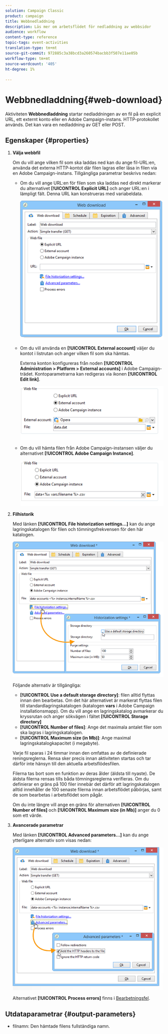 ```yaml
---
solution: Campaign Classic
product: campaign
title: Webbnedladdning
description: Läs mer om arbetsflödet för nedladdning av webbsidor
audience: workflow
content-type: reference
topic-tags: event-activities
translation-type: tm+mt
source-git-commit: 972885c3a38bcd3a260574bacbb3f507e11ae05b
workflow-type: tm+mt
source-wordcount: '405'
ht-degree: 1%

---
```



# Webbnedladdning{#web-download}

Aktiviteten **Webbnedladdning** startar nedladdningen av en fil på en explicit URL, ett externt konto eller en Adobe Campaign-instans. HTTP-protokollet används. Det kan vara en nedladdning av GET eller POST.

## Egenskaper {#properties}

1. **Välja webbfil**

   Om du vill ange vilken fil som ska laddas ned kan du ange fil-URL:en, använda det externa HTTP-kontot där filen lagras eller läsa in filen via en Adobe Campaign-instans. Tillgängliga parametrar beskrivs nedan:

   * Om du vill ange URL:en för filen som ska laddas ned direkt markerar du alternativet **[!UICONTROL Explicit URL]** och anger URL:en i lämpligt fält. Denna URL kan konstrueras med variabeldata.

      ![](assets/download_web_edit.png)

   * Om du vill använda en **[!UICONTROL External account]** väljer du kontot i listrutan och anger vilken fil som ska hämtas.

      Externa konton konfigureras från noden **[!UICONTROL Administration > Platform > External accounts]** i Adobe Campaign-trädet. Kontoparametrarna kan redigeras via ikonen **[!UICONTROL Edit link]**.

      ![](assets/download_web_edit_external.png)

   * Om du vill hämta filen från Adobe Campaign-instansen väljer du alternativet **[!UICONTROL Adobe Campaign Instance]**.

      ![](assets/download_web_edit_instance.png)

1. **Filhistorik**

   Med länken **[!UICONTROL File historization settings...]** kan du ange lagringskatalogen för filen och tömningsfrekvensen för den här katalogen.

   ![](assets/download_web_edit_hist.png)

   Följande alternativ är tillgängliga:

   * **[!UICONTROL Use a default storage directory]**: filen alltid flyttas innan den bearbetas. Om det här alternativet är markerat flyttas filen till standardlagringskatalogen (katalogen **vars** i Adobe Campaign installationsmapp). Om du vill ange en lagringskatalog avmarkerar du kryssrutan och anger sökvägen i fältet **[!UICONTROL Storage directory]**
   * **[!UICONTROL Number of files]**: Ange det maximala antalet filer som ska lagras i lagringskatalogen.
   * **[!UICONTROL Maximum size (in Mb)]**: Ange maximal lagringskatalogkapacitet (i megabyte).

   Varje fil sparas i 24 timmar innan den omfattas av de definierade reningsreglerna. Rensa sker precis innan aktiviteten startas och tar därför inte hänsyn till den aktuella arbetsflödesfilen.

   Filerna tas bort som en funktion av deras ålder (äldsta till nyaste). De äldsta filerna rensas tills båda tömningsreglerna verifieras. Om du definierar en gräns på 100 filer innebär det därför att lagringskatalogen alltid innehåller de 100 senaste filerna innan arbetsflödet påbörjas, samt de som bearbetas i arbetsflödet som pågår.

   Om du inte längre vill ange en gräns för alternativen **[!UICONTROL Number of files]** och **[!UICONTROL Maximum size (in Mb)]** anger du 0 som ett värde.

1. **Avancerade parametrar**

   Med länken **[!UICONTROL Advanced parameters...]** kan du ange ytterligare alternativ som visas nedan:

   ![](assets/download_web_edit_advanced.png)

   Alternativet **[!UICONTROL Process errors]** finns i [Bearbetningsfel](../../workflow/using/monitoring-workflow-execution.md#processing-errors).

## Utdataparametrar {#output-parameters}

* filnamn: Den hämtade filens fullständiga namn.
